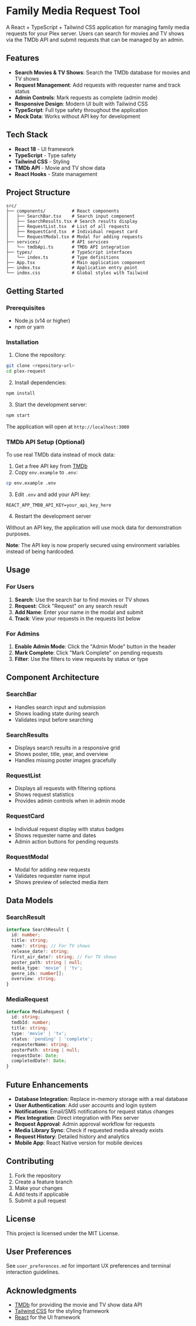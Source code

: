 # Family Media Request Tool

A React + TypeScript + Tailwind CSS application for managing family media requests for your Plex server. Users can search for movies and TV shows via the TMDb API and submit requests that can be managed by an admin.

## Features

- **Search Movies & TV Shows**: Search the TMDb database for movies and TV shows
- **Request Management**: Add requests with requester name and track status
- **Admin Controls**: Mark requests as complete (admin mode)
- **Responsive Design**: Modern UI built with Tailwind CSS
- **TypeScript**: Full type safety throughout the application
- **Mock Data**: Works without API key for development

## Tech Stack

- **React 18** - UI framework
- **TypeScript** - Type safety
- **Tailwind CSS** - Styling
- **TMDb API** - Movie and TV show data
- **React Hooks** - State management

## Project Structure

```
src/
├── components/          # React components
│   ├── SearchBar.tsx    # Search input component
│   ├── SearchResults.tsx # Search results display
│   ├── RequestList.tsx  # List of all requests
│   ├── RequestCard.tsx  # Individual request card
│   └── RequestModal.tsx # Modal for adding requests
├── services/            # API services
│   └── tmdbApi.ts       # TMDb API integration
├── types/               # TypeScript interfaces
│   └── index.ts         # Type definitions
├── App.tsx              # Main application component
├── index.tsx            # Application entry point
└── index.css            # Global styles with Tailwind
```

## Getting Started

### Prerequisites

- Node.js (v14 or higher)
- npm or yarn

### Installation

1. Clone the repository:
```bash
git clone <repository-url>
cd plex-request
```

2. Install dependencies:
```bash
npm install
```

3. Start the development server:
```bash
npm start
```

The application will open at `http://localhost:3000`

### TMDb API Setup (Optional)

To use real TMDb data instead of mock data:

1. Get a free API key from [TMDb](https://www.themoviedb.org/settings/api)
2. Copy `env.example` to `.env`:
```bash
cp env.example .env
```
3. Edit `.env` and add your API key:
```env
REACT_APP_TMDB_API_KEY=your_api_key_here
```
4. Restart the development server

Without an API key, the application will use mock data for demonstration purposes.

**Note**: The API key is now properly secured using environment variables instead of being hardcoded.

## Usage

### For Users

1. **Search**: Use the search bar to find movies or TV shows
2. **Request**: Click "Request" on any search result
3. **Add Name**: Enter your name in the modal and submit
4. **Track**: View your requests in the requests list below

### For Admins

1. **Enable Admin Mode**: Click the "Admin Mode" button in the header
2. **Mark Complete**: Click "Mark Complete" on pending requests
3. **Filter**: Use the filters to view requests by status or type

## Component Architecture

### SearchBar
- Handles search input and submission
- Shows loading state during search
- Validates input before searching

### SearchResults
- Displays search results in a responsive grid
- Shows poster, title, year, and overview
- Handles missing poster images gracefully

### RequestList
- Displays all requests with filtering options
- Shows request statistics
- Provides admin controls when in admin mode

### RequestCard
- Individual request display with status badges
- Shows requester name and dates
- Admin action buttons for pending requests

### RequestModal
- Modal for adding new requests
- Validates requester name input
- Shows preview of selected media item

## Data Models

### SearchResult
```typescript
interface SearchResult {
  id: number;
  title: string;
  name?: string; // For TV shows
  release_date?: string;
  first_air_date?: string; // For TV shows
  poster_path: string | null;
  media_type: 'movie' | 'tv';
  genre_ids: number[];
  overview: string;
}
```

### MediaRequest
```typescript
interface MediaRequest {
  id: string;
  tmdbId: number;
  title: string;
  type: 'movie' | 'tv';
  status: 'pending' | 'complete';
  requesterName: string;
  posterPath: string | null;
  requestDate: Date;
  completedDate?: Date;
}
```

## Future Enhancements

- **Database Integration**: Replace in-memory storage with a real database
- **User Authentication**: Add user accounts and login system
- **Notifications**: Email/SMS notifications for request status changes
- **Plex Integration**: Direct integration with Plex server
- **Request Approval**: Admin approval workflow for requests
- **Media Library Sync**: Check if requested media already exists
- **Request History**: Detailed history and analytics
- **Mobile App**: React Native version for mobile devices

## Contributing

1. Fork the repository
2. Create a feature branch
3. Make your changes
4. Add tests if applicable
5. Submit a pull request

## License

This project is licensed under the MIT License.

## User Preferences

See `user_preferences.md` for important UX preferences and terminal interaction guidelines.

## Acknowledgments

- [TMDb](https://www.themoviedb.org/) for providing the movie and TV show data API
- [Tailwind CSS](https://tailwindcss.com/) for the styling framework
- [React](https://reactjs.org/) for the UI framework



